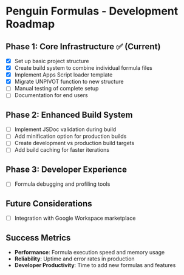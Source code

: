 # Penguin Formulas - Development Roadmap

## Phase 1: Core Infrastructure ✅ (Current)
- [x] Set up basic project structure
- [x] Create build system to combine individual formula files
- [x] Implement Apps Script loader template
- [x] Migrate UNPIVOT function to new structure
- [ ] Manual testing of complete setup
- [ ] Documentation for end users

## Phase 2: Enhanced Build System
- [ ] Implement JSDoc validation during build
- [ ] Add minification option for production builds
- [ ] Create development vs production build targets
- [ ] Add build caching for faster iterations

## Phase 3: Developer Experience
- [ ] Formula debugging and profiling tools

## Future Considerations
- [ ] Integration with Google Workspace marketplace

## Success Metrics
- **Performance**: Formula execution speed and memory usage
- **Reliability**: Uptime and error rates in production
- **Developer Productivity**: Time to add new formulas and features